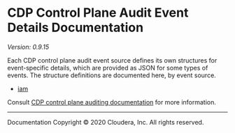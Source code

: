 # CDP Control Plane Audit Event Details Documentation

*Version: 0.9.15*

Each CDP control plane audit event source defines its own structures for
event-specific details, which are provided as JSON for some types of events.
The structure definitions are documented here, by event source.

* [iam](./iam/index.html)

Consult [CDP control plane auditing documentation](https://docs.cloudera.com/management-console/cloud/auditing/topics/mc-auditing-control-plane-activity.html)
for more information.

----

Documentation Copyright © 2020 Cloudera, Inc. All rights reserved.
